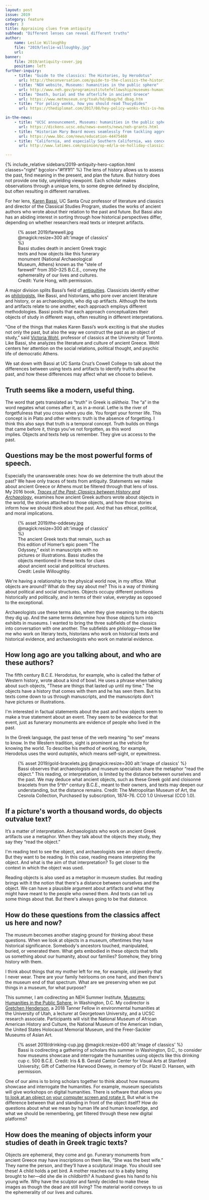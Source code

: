 ```yaml
---
layout: post
issue: 2019
category: feature
order: 3
title: Appraising clues from antiquity
subhead: "Different lenses can reveal different truths"
author:
    name: Leslie Willoughby
    file: "2019/leslie-willoughby.jpg"
    url:
banner:
    file: 2019/antiquity-cover.jpg
    position: left
further-inquiry:
    - title: "Guide to the classics: The Histories, by Herodotus"
      url: http://theconversation.com/guide-to-the-classics-the-histories-by-herodotus-53748
    - title: "NEH website, Museums: humanities in the public sphere"
      url: http://www.neh.gov/programinstitutefellowship/museums-humanities-public-sphere
    - title: "Death, burial and the afterlife in ancient Greece"
      url: https://www.metmuseum.org/toah/hd/dbag/hd_dbag.htm
    - title: "For policy wonks, how you should read Thucydides"
      url: https://thediplomat.com/2017/08/hey-policy-wonks-this-is-how-you-should-read-thucydides/

in-the-news:
    - title: "UCSC announcement, Museums: humanities in the public sphere"
      url: https://dickens.ucsc.edu/news-events/news/neh-grants.html
    - title: "Historian Mary Beard moves seamlessly from tackling aggressive dimwits on Twitter to talking about politics of ancient Rome"
      url: https://www.bbc.com/news/education-44475460
    - title: "California, and especially Southern California, was conceived and built out of one of the most revered of cultural traditions—classical antiquity"
      url: http://www.latimes.com/opinion/op-ed/la-oe-holliday-classicism-in-southern-california-20160703-snap-story.html

---
```

{% include_relative sidebars/2019-antiquity-hero-caption.html classes="right" bgcolor="#f1f1f1" %}
The lens of history allows us to assess the past, find meaning in the present, and plan the future. But history does not provide one tidy, unyielding viewpoint. Each scholar makes observations through a unique lens, to some degree defined by discipline, but often resulting in different narratives.

For her lens, [Karen Bassi](https://classicalstudies.ucsc.edu/faculty/index.php?uid=bassi), UC Santa Cruz professor of literature and classics and director of the Classical Studies Program, studies the works of ancient authors who wrote about their relation to the past and future. But Bassi also has an abiding interest in sorting through how historical perspectives differ, depending on whether researchers read texts or interpret artifacts.

<figure class="left" style="width:300px;">
  {% asset 2019/farewell.jpg @magick:resize=300 alt:'image of classics' %}<figcaption>Bassi studies death in ancient Greek tragic texts and how objects like this funerary monument (National Archaeological Museum, Athens) known as the "stele of farewell” from 350–325 B.C.E., convey the ephemerality of our lives and cultures. Credit: Yurie Hong, with permission.</figcaption>
</figure>

A major division splits Bassi’s field of [antiquities](https://en.wikipedia.org/wiki/Antiquities). Classicists identify either as [philologists](https://en.wikipedia.org/wiki/Philology), like Bassi, and historians, who pore over ancient literature and history, or as archaeologists, who dig up artifacts. Although the texts and artifacts relate to one another, each approach employs different methodologies. Bassi posits that each approach conceptualizes their objects of study in different ways, often resulting in different interpretations.

“One of the things that makes Karen Bassi’s work exciting is that she studies not only the past, but also the way we construct the past as an object of study,” said [Victoria Wohl](http://classics.utoronto.ca/people/faculty/victoria-wohl/), professor of classics at the University of Toronto. Like Bassi, she analyzes the literature and culture of ancient Greece. Wohl centers her attention on the social relations, political thought, and psychic life of democratic Athens.

We sat down with Bassi at UC Santa Cruz’s Cowell College to talk about the differences between using texts and artifacts to identify truths about the past, and how these differences may affect what we choose to believe.

## Truth seems like a modern, useful thing. ##

The word that gets translated as “truth” in Greek is *alētheia*. The “a” in the word negates what comes after it, as in a-moral. Lethe is the river of forgetfulness that you cross when you die. You forget your former life. This concept is in Plato and other writers: truth is the absence of forgetting. I think this also says that truth is a temporal concept. Truth builds on things that came before it, things you've not forgotten, as this word implies. Objects and texts help us remember. They give us access to the past.

## Questions may be the most powerful forms of speech. ##

Especially the unanswerable ones: how do we determine the truth about the past? We have only traces of texts from antiquity. Statements we make about ancient Greece or Athens must be filtered through that lens of loss. My 2016 book, [*Traces of the Past: Classics between History and Archaeology*](https://www.press.umich.edu/8785930/traces_of_the_past), examines how ancient Greek authors wrote about objects in the world, the stories attached to those objects, and how those stories inform how we should think about the past. And that has ethical, political, and moral implications.
<figure class="right" style="width:300px;">
  {% asset 2019/the-oddesey.jpg @magick:resize=300 alt:'image of classics' %}<figcaption>The ancient Greek texts that remain, such as this edition of Homer’s epic poem “The Odyssey,” exist in manuscripts with no pictures or illustrations. Bassi studies the objects mentioned in these texts for clues about ancient social and political structures. Credit: Leslie Willoughby.</figcaption>
</figure>
We're having a relationship to the physical world now, in my office. What objects are around? What do they say about me? This is a way of thinking about political and social structures. Objects occupy different positions historically and politically, and in terms of their value, everyday as opposed to the exceptional.

Archaeologists use these terms also, when they give meaning to the objects they dig up. And the same terms determine how those objects turn into exhibits in museums. I wanted to bring the three subfields of the classics into conversation with one another. The subfields are philology—those like me who work on literary texts, historians who work on historical texts and historical evidence, and archaeologists who work on material evidence.

## How long ago are you talking about, and who are these authors? ##

The fifth century B.C.E. Herodotus, for example, who is called the father of Western history, wrote about a kind of bowl. He uses a phrase when talking about such objects, "These are things that lasted up until my time." The objects have a history that comes with them and he has seen them. But his texts come down to us through manuscripts, and the manuscripts don't have pictures or illustrations.

I'm interested in factual statements about the past and how objects seem to make a true statement about an event. They seem to be evidence for that event, just as funerary monuments are evidence of people who lived in the past.

In the Greek language, the past tense of the verb meaning "to see" means to know. In the Western tradition, sight is prominent as the vehicle for knowing the world. To describe his method of working, for example, Herodotus uses the word *autoptēs*, which means self-sight, or eyewitness.

<figure class="" style="width:600px;">
  {% asset 2019/gold-bracelets.jpg @magick:resize=300 alt:'image of classics' %}<figcaption>Bassi observes that archaeologists and museum specialists share the metaphor “read the object.” This reading, or interpretation, is limited by the distance between ourselves and the past. We may deduce what ancient objects, such as these Greek gold and cloisonné bracelets from the 5^th^ century B.C.E., meant to their owners, and texts may deepen our understanding, but the distance remains. Credit: The Metropolitan Museum of Art, the Cesnola Collection, Purchased by subscription, 1874–76. CC0 1.0 Universal (CC0 1.0).</figcaption>
</figure>

## If a picture's worth a thousand words, do objects outvalue text? ##

It’s a matter of interpretation. Archaeologists who work on ancient Greek artifacts use a metaphor. When they talk about the objects they study, they say they “read the object.”

I'm reading text to see the object, and archaeologists see an object directly. But they want to be reading. In this case, reading means interpreting the object. And what is the aim of that interpretation? To get closer to the context in which the object was used. 

Reading objects is also used as a metaphor in museum studies. But reading brings with it the notion that there's a distance between ourselves and the object. We can have a plausible argument about artifacts and what they might have meant to the people who owned them. And texts can tell us some things about that. But there's always going to be that distance.

## How do these questions from the classics affect us here and now? ##

The museum becomes another staging ground for thinking about these questions. When we look at objects in a museum, oftentimes they have historical significance. Somebody's ancestors touched, manipulated, buried, or venerated them. What gets embodied in these objects that tells us something about our humanity, about our families? Somehow, they bring history with them.

I think about things that my mother left for me, for example, old jewelry that I never wear. There are your family heirlooms on one hand, and then there's the museum end of that spectrum. What are we preserving when we put things in a museum, for what purpose?

This summer, I am codirecting an NEH Summer Institute, [Museums: Humanities in the Public Sphere](https://thi.ucsc.edu/projects/neh-museums-humanities-public-sphere/), in Washington, D.C. My codirector is [Gretchen Henderson](https://faculty.utah.edu/u6015662-Gretchen_Ernster_Henderson/hm/index.hml), a 2018 Tanner Fellow in environmental humanities at the University of Utah, a lecturer at Georgetown University, and a UCSC research associate. Participants will visit the National Museum of African American History and Culture, the National Museum of the American Indian, the United States Holocaust Memorial Museum, and the Freer-Sackler Museums of Asian Art.

<figure class="" style="width:600px;">
  {% asset 2019/drinking-cup.jpg @magick:resize=600 alt:'image of classics' %}<figcaption>Bassi is codirecting a gathering of scholars this summer in Washington, D.C., to consider how museums showcase and interrogate the humanities using objects like this drinking cup c. 500 B.C.E. Credit: Iris & B. Gerald Cantor Center for Visual Arts at Stanford University; Gift of Catherine Harwood Dewey, in memory of Dr. Hazel D. Hansen, with permission.</figcaption>
</figure>

One of our aims is to bring scholars together to think about how museums showcase and interrogate the humanities. For example, museum specialists will give workshops on digital humanities. There is software that allows you [to look at an object on your computer screen and rotate it.](https://3d.si.edu/model/fullscreen/p2b-1533397574225-1533663083941-0) But what is the difference between that and standing in front of the object itself? How do questions about what we mean by human life and human knowledge, and what we should be remembering, get filtered through these new digital platforms?

## How does the meaning of objects inform your studies of death in Greek tragic texts? ##

Objects are ephemeral, they come and go. Funerary monuments from ancient Greece may have inscriptions on them like, “She was the best wife.” They name the person, and they'll have a sculptural image. You should see these! A child holds a pet bird. A mother reaches out to a baby being brought to her—did she die in childbirth? A husband gives his hand to his young wife. Why have the sculptor and family decided to make these images as though the dead are still living? The material world conveys to us the ephemerality of our lives and cultures.
